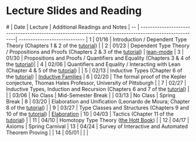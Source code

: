 Lecture Slides and Reading
==========================

\# | Date  | Lecture                                                                                        | Additional Readings and Notes |
-- | -------------------------------------------------------------------------------------------------------| ----------------------------  |
1  | 01/16 | Introduction / Dependent Type Theory (Chapters 1 & 2 of the [tutorial][tutorial])              |                               |
2  | 01/23 | Dependent Type Theory / Propositions and Proofs (Chapters 2 & 3 of the [tutorial][tutorial])   | [lean-mode][lean-mode-slides] |
3  | 01/30 | Propositions and Proofs / Quantifiers and Equality (Chapters 3 & 4 of the [tutorial][tutorial])|                               |
4  | 02/06 | Quantifiers and Equality / Interacting with Lean (Chapter 4 & 5 of the [tutorial][tutorial])   |                               |
5  | 02/13 | Inductive Types (Chapter 6 of the [tutorial][tutorial])                                        | [Inductive Families][indfam]  |
6  | 02/20 | The formal proof of the Kepler conjecture, Thomas Hales Professor, University of Pittsburgh    |                               |
7  | 02/27 | Inductive Types, Induction and Recursion (Chapters 6 and 7 of the [tutorial][tutorial])        |                               |
   | 03/06 | No Class                                                                                       | Mid-Semester Break            |
   | 03/13 | No Class                                                                                       | Spring Break                  |
8  | 03/20 | Elaboration and Unification (Leonardo de Moura; Chapter 8 of the [tutorial][tutorial])         |                               |
9  | 03/27 | Type Classes and Structures (Chapters 9 and 10 of the [tutorial][tutorial])                    | [Elaboration][constr]         |
10 | 04/03 | Tactics (Chapter 11 of the [tutorial][tutorial])                                               |                               |
11 | 04/10 | Homotopy Type Theory ([the Hott Book])                                                         |                               |
12 | 04/17 | Axioms                                                                                         | Spring Carnival               |
13 | 04/24 | Survey of Interactive and Automated Theorem Proving                                            |                               |
14 | 05/01 |                                                                                                |                               |

[tutorial]: https://leanprover.github.io/tutorial
[lean-mode-slides]: http://leanprover.github.io/presentations/20150123_lean-mode/lean-mode.pdf
[indfam]: http://www.cse.chalmers.se/~peterd/papers/Inductive_Families.pdf
[constr]: http://www.andrew.cmu.edu/user/avigad/Papers/constr.pdf
[the HoTT Book]: http://homotopytypetheory.org/book/
